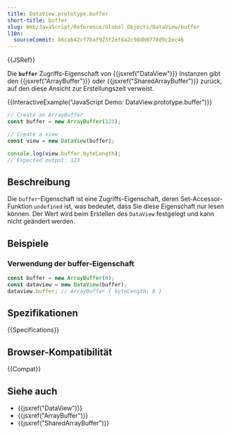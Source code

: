 ```yaml
---
title: DataView.prototype.buffer
short-title: buffer
slug: Web/JavaScript/Reference/Global_Objects/DataView/buffer
l10n:
  sourceCommit: b6cab42cf7baf925f2ef6a2c98db0778d9c2ec46
---
```


{{JSRef}}

Die **`buffer`** Zugriffs-Eigenschaft von {{jsxref("DataView")}} Instanzen gibt den {{jsxref("ArrayBuffer")}} oder {{jsxref("SharedArrayBuffer")}} zurück, auf den diese Ansicht zur Erstellungszeit verweist.

{{InteractiveExample("JavaScript Demo: DataView.prototype.buffer")}}

```js interactive-example
// Create an ArrayBuffer
const buffer = new ArrayBuffer(123);

// Create a view
const view = new DataView(buffer);

console.log(view.buffer.byteLength);
// Expected output: 123
```

## Beschreibung

Die `buffer`-Eigenschaft ist eine Zugriffs-Eigenschaft, deren Set-Accessor-Funktion `undefined` ist, was bedeutet, dass Sie diese Eigenschaft nur lesen können. Der Wert wird beim Erstellen des `DataView` festgelegt und kann nicht geändert werden.

## Beispiele

### Verwendung der buffer-Eigenschaft

```js
const buffer = new ArrayBuffer(8);
const dataview = new DataView(buffer);
dataview.buffer; // ArrayBuffer { byteLength: 8 }
```

## Spezifikationen

{{Specifications}}

## Browser-Kompatibilität

{{Compat}}

## Siehe auch

- {{jsxref("DataView")}}
- {{jsxref("ArrayBuffer")}}
- {{jsxref("SharedArrayBuffer")}}
